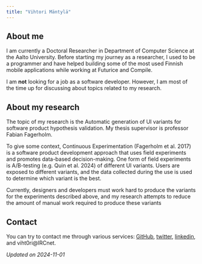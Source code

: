 ```yaml
---
title: "Vihtori Mäntylä"
---
```

## About me
I am currently a Doctoral Researcher in Department of Computer Science at the Aalto University. Before starting my journey as a researcher, I used to be a programmer and have helped building some of the most used Finnish mobile applications while working at Futurice and Compile.

I am **not** looking for a job as a software developer. However, I am most of the time up for discussing about topics related to my research.

## About my research

The topic of my research is the Automatic generation of UI variants for software product hypothesis validation. My thesis supervisor is professor Fabian Fagerholm.

To give some context, Continuous Experimentation (Fagerholm et al. 2017) is a software product development approach that uses field experiments and promotes data-based decision-making. One form of field experiments is A/B-testing (e.g. Quin et al. 2024) of different UI variants. Users are exposed to different variants, and the data collected during the use is used to determine which variant is the best.

Currently, designers and developers must work hard to produce the variants for the experiments described above, and my research attempts to reduce the amount of manual work required to produce these variants

## Contact
You can try to contact me through various services: [GitHub](https://github.com/viht0ri), [twitter](https://twitter.com/viht0ri), [linkedin](https://www.linkedin.com/in/vihtori-m%C3%A4ntyl%C3%A4-0159063/), and viht0ri@IRCnet.

*Updated on 2024-11-01*
